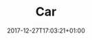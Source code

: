 ---
title: "Car"
background: "https://images.pexels.com/photos/760979/pexels-photo-760979.jpeg?h=350&auto=compress&cs=tinysrgb"
date: 2017-12-27T17:03:21+01:00
draft: true
---